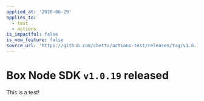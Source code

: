 ```yaml
---
applied_at: '2020-06-29'
applies_to:
  - test
  - actions
is_impactful: false
is_new_feature: false
source_url: 'https://github.com/cbetta/actions-test/releases/tag/v1.0.19'
---
```


# Box Node SDK `v1.0.19` released

This is a test!
